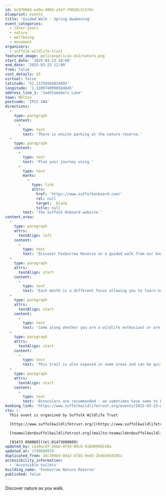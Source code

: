 ```yaml
---
id: bc970604-ea9a-4065-afe7-79618c3c5fdc
blueprint: events
title: 'Guided Walk - Spring Awakening'
event_categories:
  - later-years
  - nature
  - wellbeing
  - movement
organisers:
  - suffolk-wildlife-trust
featured_image: pelicanpelican-3x2/nature.png
start_date: '2025-03-23 10:00'
end_date: '2025-03-23 12:00'
free: false
cost_details: £5
virtual: false
latitude: '52.11759364824492'
longitude: '1.3209740998584045'
address_line_1: 'Saddlemakers Lane'
town: Melton
postcode: 'IP12 1NA'
directions:
  -
    type: paragraph
    content:
      -
        type: text
        text: 'There is onsite parking at the nature reserve.'
  -
    type: paragraph
    content:
      -
        type: text
        text: 'Plan your journey using '
      -
        type: text
        marks:
          -
            type: link
            attrs:
              href: 'https://www.suffolkonboard.com/'
              rel: null
              target: _blank
              title: null
        text: 'the Suffolk Onboard website.'
content_area:
  -
    type: paragraph
    attrs:
      textAlign: left
    content:
      -
        type: text
        text: 'Discover Foxburrow Reserve on a guided walk from our knowledgeable wildlife guide Margaret. Both will take you through the mosaic that is Foxburrow Reserve. '
  -
    type: paragraph
    attrs:
      textAlign: start
    content:
      -
        type: text
        text: 'Each month is a different focus allowing you to learn new things and experience the seasonal change. We meet on the fourth Sunday of the month.'
  -
    type: paragraph
    attrs:
      textAlign: start
    content:
      -
        type: text
        text: 'Come along whether you are a wildlife enthusiast or are looking to improve your ID skills, everyone of all ages is welcome. We shall be exploring predominantly our red route which is a grass path and can be muddy in places. '
  -
    type: paragraph
    attrs:
      textAlign: start
    content:
      -
        type: text
        text: 'This trail is also exposed in some areas and can be quite hot during the summer months or windy/wet at other times so please dress for the outdoors.'
  -
    type: paragraph
    attrs:
      textAlign: start
    content:
      -
        type: text
        text: 'Binoculars are recommended - we sometimes have some to borrow.'
booking_link: 'https://www.suffolkwildlifetrust.org/events/2025-03-23-guided-monthly-walk-spring-awakening'
cta: |-
  This event is organised by Suffolk Wildlife Trust

  [https://www.suffolkwildlifetrust.org/](https://www.suffolkwildlifetrust.org/)

  [teamwilder@suffolkwildlifetrust.org](mailto:teamwilder@suffolkwildlifetrust.org)

  [01473 890089](tel:01473890089)
updated_by: c2a9acd7-26be-4f49-89cb-918d0960210a
updated_at: 1740668970
duplicated_from: 16c399bd-8da2-47b5-9ed3-2b4b545d192c
accessibility_information:
  - 'Accessible toilets'
building_name: 'Foxburrow Nature Reserve'
published: false
---
```

Discover nature as you walk.